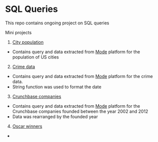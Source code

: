 # SQL Queries
This repo contains ongoing project on SQL queries

Mini projects
1. [City population](https://github.com/Krismars19/SQL_Queries/tree/main/City_population)
- Contains query and data extracted from [Mode](https://app.mode.com) platform for the population of US cities
2. [Crime data](https://github.com/Krismars19/SQL_Queries/tree/main/Crimes_Data)
- Contains query and data extracted from [Mode](https://app.mode.com) platform for the crime data.
- String function was used to format the date
3. [Crunchbase companies](https://github.com/Krismars19/SQL_Queries/tree/main/Crunchbase_companies)
- Contains query and data extracted from [Mode](https://app.mode.com) platform for the Crunchbase companies founded between the year 2002 and 2012
- Data was rearranged by the founded year
4. [Oscar winners](https://github.com/Krismars19/SQL_Queries/tree/main/Oscar_winners)
-


